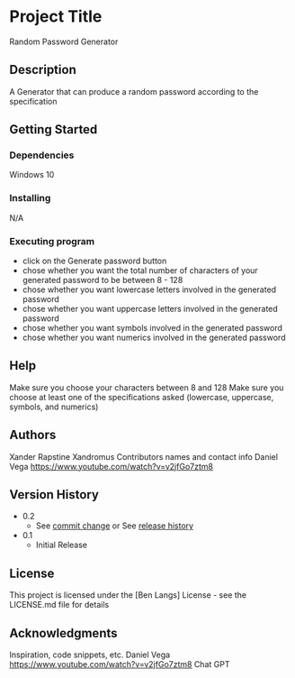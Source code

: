 # Project Title

Random Password Generator

## Description

A Generator that can produce a random password according to the specification

## Getting Started

### Dependencies

 Windows 10

### Installing

N/A

### Executing program

* click on the Generate password button
* chose whether you want the total number of characters of your generated password to be between 8 - 128
* chose whether you want lowercase letters involved in the generated password
* chose whether you want uppercase letters involved in the generated password
* chose whether you want symbols involved in the generated password
* chose whether you want numerics involved in the generated password


## Help

Make sure you choose your characters between 8 and 128
Make sure you choose at least one of the specifications asked (lowercase, uppercase, symbols, and numerics)

## Authors
Xander Rapstine
Xandromus
Contributors names and contact info
Daniel Vega
https://www.youtube.com/watch?v=v2jfGo7ztm8

## Version History

* 0.2
    * See [commit change]() or See [release history]()
* 0.1
    * Initial Release

## License

This project is licensed under the [Ben Langs] License - see the LICENSE.md file for details

## Acknowledgments

Inspiration, code snippets, etc.
Daniel Vega
https://www.youtube.com/watch?v=v2jfGo7ztm8
Chat GPT
